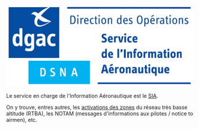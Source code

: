 [comment]: # (S113V)
[comment]: # (Quel est le service officiel en charge de l’information aéronautique ?)

![Logo SIA](sia.jpg)

Le service en charge de l'Information Aéronautique est le [SIA](https://www.sia.aviation-civile.gouv.fr).

On y trouve, entres autres, les [activations des zones](https://www.sia.aviation-civile.gouv.fr/schedules) du réseau très basse altitude (RTBA), les NOTAM (messages d'informations aux pilotes / notice to airmen), etc.



